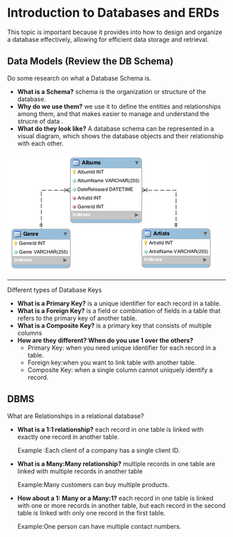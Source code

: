 # Introduction to Databases and ERDs

This topic is important because it provides  into how to design and organize a database effectively, allowing for efficient data storage and retrieval.

## Data Models (Review the DB Schema)

Do some research on what a Database Schema is.

- **What is a Schema?**
schema is the organization or structure of the database.
- **Why do we use them?**
we use it to define the entities and relationships among them, and that makes easier to manage and understand the strucre of data .
- **What do they look like?**
A database schema can be represented in a visual diagram, which shows the database objects and their relationship with each other.

![task6](../assets/schema.png)

---

Different types of Database Keys

- **What is a Primary Key?** is a unique identifier for each record in a table.
- **What is a Foreign Key?**  is a field or combination of fields in a table that refers to the primary key of another table.
- **What is a Composite Key?** is a primary key that consists of multiple columns
- **How are they different? When do you use 1 over the others?**
  - Primary Key: when you need unique identifier for each record in a table.
  - Foreign key:when you want to link table with another table.
  - Composite Key:  when a single column cannot uniquely identify a record.

## DBMS

What are Relationships in a relational database?

- **What is a 1:1 relationship?** each record in one table is linked with exactly one record in another table.

    Example :Each client of a company has a single client ID.

- **What is a Many:Many relationship?** multiple records in one table are linked with multiple records in another table

    Example:Many customers can buy multiple products.

- **How about a 1: Many or a Many:1?** each record in one table is linked with one or more records in another table, but each record in the second table is linked with only one record in the first table.

    Example:One person can have multiple contact numbers.
